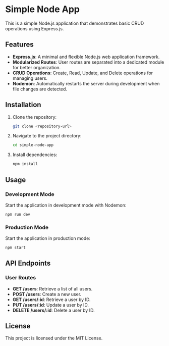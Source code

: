 # Simple Node App

This is a simple Node.js application that demonstrates basic CRUD operations using Express.js.

## Features

- **Express.js**: A minimal and flexible Node.js web application framework.
- **Modularized Routes**: User routes are separated into a dedicated module for better organization.
- **CRUD Operations**: Create, Read, Update, and Delete operations for managing users.
- **Nodemon**: Automatically restarts the server during development when file changes are detected.

## Installation

1. Clone the repository:
   ```bash
   git clone <repository-url>
   ```

2. Navigate to the project directory:
   ```bash
   cd simple-node-app
   ```

3. Install dependencies:
   ```bash
   npm install
   ```

## Usage

### Development Mode

Start the application in development mode with Nodemon:
```bash
npm run dev
```

### Production Mode

Start the application in production mode:
```bash
npm start
```

## API Endpoints

### User Routes

- **GET /users**: Retrieve a list of all users.
- **POST /users**: Create a new user.
- **GET /users/:id**: Retrieve a user by ID.
- **PUT /users/:id**: Update a user by ID.
- **DELETE /users/:id**: Delete a user by ID.

## License

This project is licensed under the MIT License.